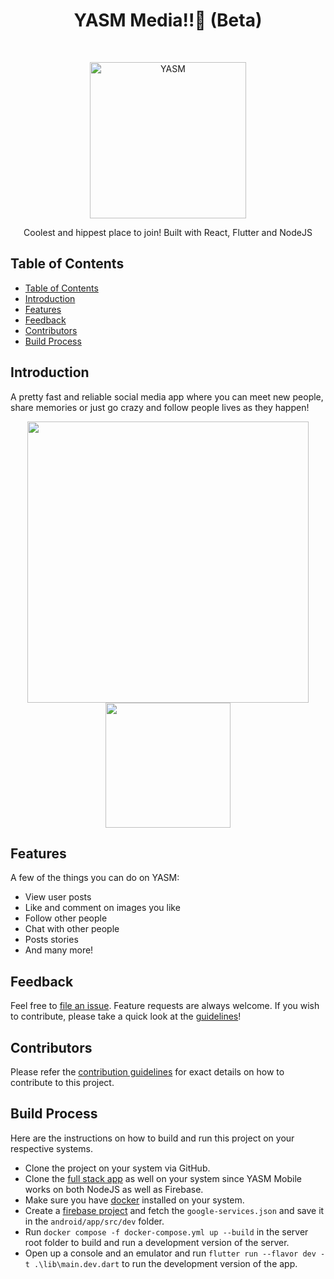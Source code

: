 <h1 align="center"> YASM Media!!🌟 (Beta) </h1> <br>
<p align="center">
    <img alt="YASM" title="YASM" src="https://firebasestorage.googleapis.com/v0/b/yasm-react.appspot.com/o/assets%2Fpng%2Fg1003.png?alt=media" width="250">

</p>

<p align="center">
  Coolest and hippest place to join! Built with React, Flutter and NodeJS
</p>

<!-- START doctoc generated TOC please keep comment here to allow auto update -->
<!-- DON'T EDIT THIS SECTION, INSTEAD RE-RUN doctoc TO UPDATE -->

## Table of Contents

- [Table of Contents](#table-of-contents)
- [Introduction](#introduction)
- [Features](#features)
- [Feedback](#feedback)
- [Contributors](#contributors)
- [Build Process](#build-process)

<!-- END doctoc generated TOC please keep comment here to allow auto update -->

## Introduction

A pretty fast and reliable social media app where you can meet new people, share memories or just go crazy and follow people lives as they happen!

<p align="center">
  <img src = "https://i.ibb.co/S63NztP/shotsnapp-1624101503-127.png" width=450>
  <img src = "https://firebasestorage.googleapis.com/v0/b/yasm-react.appspot.com/o/assets%2FScreenshot_20220330-090443.jpg?alt=media&token=8131df6f-fbd0-4725-a971-4069ffbf0a72" width=200>
</p>

## Features

A few of the things you can do on YASM:

- View user posts
- Like and comment on images you like
- Follow other people
- Chat with other people
- Posts stories
- And many more!

## Feedback

Feel free to [file an issue](https://github.com/YASM-Media/yasm_mobile/issues/new/choose). Feature requests are always welcome. If you wish to contribute, please take a quick look at the [guidelines](./CONTRIBUTING.md)!

## Contributors

Please refer the [contribution guidelines](./CONTRIBUTING.md) for exact details on how to contribute to this project.

## Build Process

Here are the instructions on how to build and run this project on your respective systems.

- Clone the project on your system via GitHub.
- Clone the [full stack app](https://github.com/YASM-Media/yasm) as well on your system since YASM Mobile works on both NodeJS as well as Firebase.
- Make sure you have [docker](https://www.docker.com/products/docker-desktop) installed on your system.
- Create a [firebase project](https://console.firebase.google.com/) and fetch the `google-services.json` and save it in the `android/app/src/dev` folder.
- Run `docker compose -f docker-compose.yml up --build` in the server root folder to build and run a development version of the server.
- Open up a console and an emulator and run `flutter run --flavor dev -t .\lib\main.dev.dart` to run the development version of the app.

